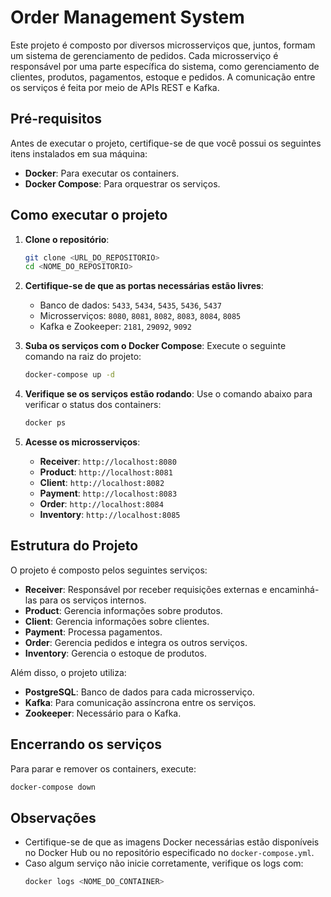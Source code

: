 # Order Management System

Este projeto é composto por diversos microsserviços que, juntos, formam um sistema de gerenciamento de pedidos. Cada microsserviço é responsável por uma parte específica do sistema, como gerenciamento de clientes, produtos, pagamentos, estoque e pedidos. A comunicação entre os serviços é feita por meio de APIs REST e Kafka.

## Pré-requisitos

Antes de executar o projeto, certifique-se de que você possui os seguintes itens instalados em sua máquina:

- **Docker**: Para executar os containers.
- **Docker Compose**: Para orquestrar os serviços.

## Como executar o projeto

1. **Clone o repositório**:
   ```bash
   git clone <URL_DO_REPOSITORIO>
   cd <NOME_DO_REPOSITORIO>
   ```

2. **Certifique-se de que as portas necessárias estão livres**:
    - Banco de dados: `5433`, `5434`, `5435`, `5436`, `5437`
    - Microsserviços: `8080`, `8081`, `8082`, `8083`, `8084`, `8085`
    - Kafka e Zookeeper: `2181`, `29092`, `9092`

3. **Suba os serviços com o Docker Compose**:
   Execute o seguinte comando na raiz do projeto:
   ```bash
   docker-compose up -d
   ```

4. **Verifique se os serviços estão rodando**:
   Use o comando abaixo para verificar o status dos containers:
   ```bash
   docker ps
   ```

5. **Acesse os microsserviços**:
    - **Receiver**: `http://localhost:8080`
    - **Product**: `http://localhost:8081`
    - **Client**: `http://localhost:8082`
    - **Payment**: `http://localhost:8083`
    - **Order**: `http://localhost:8084`
    - **Inventory**: `http://localhost:8085`

## Estrutura do Projeto

O projeto é composto pelos seguintes serviços:

- **Receiver**: Responsável por receber requisições externas e encaminhá-las para os serviços internos.
- **Product**: Gerencia informações sobre produtos.
- **Client**: Gerencia informações sobre clientes.
- **Payment**: Processa pagamentos.
- **Order**: Gerencia pedidos e integra os outros serviços.
- **Inventory**: Gerencia o estoque de produtos.

Além disso, o projeto utiliza:

- **PostgreSQL**: Banco de dados para cada microsserviço.
- **Kafka**: Para comunicação assíncrona entre os serviços.
- **Zookeeper**: Necessário para o Kafka.

## Encerrando os serviços

Para parar e remover os containers, execute:
```bash
docker-compose down
```

## Observações

- Certifique-se de que as imagens Docker necessárias estão disponíveis no Docker Hub ou no repositório especificado no `docker-compose.yml`.
- Caso algum serviço não inicie corretamente, verifique os logs com:
  ```bash
  docker logs <NOME_DO_CONTAINER>
  ```